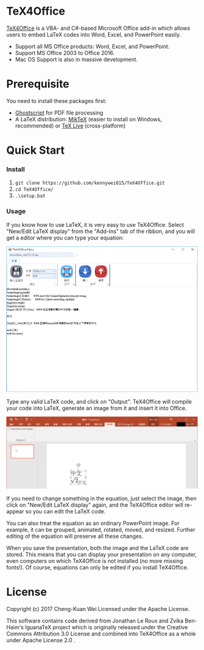 TeX4Office
======

[TeX4Office](https://github.com/kennywei815/TeX4Office) is a VBA- and C#-based Microsoft Office add-in which allows users to embed LaTeX codes into Word, Excel, and PowerPoint easily. 

- Support all MS Office products: Word, Excel, and PowerPoint.
- Support MS Office 2003 to Office 2016.
- Mac OS Support is also in massive development.

# Prerequisite
You need to install these packages first:
- [Ghostscript](https://www.ghostscript.com/download/gsdnld.html) for PDF file processing
- A LaTeX distribution: [MikTeX](https://miktex.org/download) (easier to install on Windows, recommended) or [TeX Live](https://www.tug.org/texlive/) (cross-platform)

# Quick Start

### Install
1. `git clone https://github.com/kennywei815/TeX4Office.git`
2. `cd TeX4Office/`
3. `.\setup.bat`

### Usage

If you know how to use LaTeX, it is very easy to use TeX4Office. Select "New/Edit LaTeX display" from the "Add-Ins" tab of the ribbon, and you will get a editor where you can type your equation:

![alt text](https://github.com/kennywei815/TeX4Office/blob/master/Editor.png)

Type any valid LaTeX code, and click on "Output". TeX4Office will compile your code into LaTeX, generate an image from it and insert it into Office.

![alt text](https://github.com/kennywei815/TeX4Office/blob/master/Office_Add-Ins.png)

If you need to change something in the equation, just select the image, then click on "New/Edit LaTeX display" again, and the TeX4Office editor will re-appear so you can edit the LaTeX code.

You can also treat the equation as an ordinary PowerPoint image. For example, it can be grouped, animated, rotated, moved, and resized. Further editing of the equation will preserve all these changes.

When you save the presentation, both the image and the LaTeX code are stored. This means that you can display your presentation on any computer, even computers on which TeX4Office is not installed (no more missing fonts!). Of course, equations can only be edited if you install TeX4Office.


# License
Copyright (c) 2017 Cheng-Kuan Wei Licensed under the Apache License.

This software contains code derived from Jonathan Le Roux and Zvika Ben-Haim's IguanaTeX project which is originally released under the Creative Commons Attribution 3.0 License and combined into TeX4Office as a whole under Apache License 2.0 .